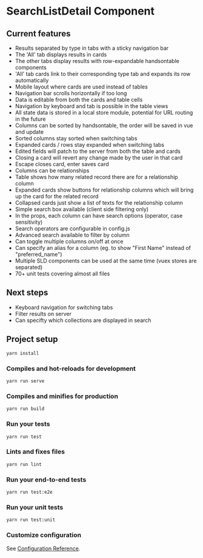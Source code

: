 # SearchListDetail Component

## Current features
* Results separated by type in tabs with a sticky navigation bar
* The 'All' tab displays results in cards
* The other tabs display results with row-expandable handsontable components
* 'All' tab cards link to their corresponding type tab and expands its row automatically
* Mobile layout where cards are used instead of tables
* Navigation bar scrolls horizontally if too long
* Data is editable from both the cards and table cells
* Navigation by keyboard and tab is possible in the table views
* All state data is stored in a local store module, potential for URL routing in the future
* Columns can be sorted by handsontable, the order will be saved in vue and update
* Sorted columns stay sorted when switching tabs
* Expanded cards / rows stay expanded when switching tabs
* Edited fields will patch to the server from both the table and cards
* Closing a card will revert any change made by the user in that card
* Escape closes card, enter saves card
* Columns can be relationships
* Table shows how many related record there are for a relationship column
* Expanded cards show buttons for relationship columns which will bring up the card for the related record
* Collapsed cards just show a list of texts for the relationship column
* Simple search box available (client side filtering only)
* In the props, each column can have search options (operator, case sensitivity)
* Search operators are configurable in config.js
* Advanced search available to filter by column
* Can toggle multiple columns on/off at once
* Can specify an alias for a column (eg. to show "First Name" instead of "preferred_name")
* Multiple SLD components can be used at the same time (vuex stores are separated)
* 70+ unit tests covering almost all files

## Next steps
* Keyboard navigation for switching tabs
* Filter results on server
* Can specifty which collections are displayed in search

## Project setup
```
yarn install
```

### Compiles and hot-reloads for development
```
yarn run serve
```

### Compiles and minifies for production
```
yarn run build
```

### Run your tests
```
yarn run test
```

### Lints and fixes files
```
yarn run lint
```

### Run your end-to-end tests
```
yarn run test:e2e
```

### Run your unit tests
```
yarn run test:unit
```

### Customize configuration
See [Configuration Reference](https://cli.vuejs.org/config/).
